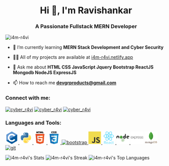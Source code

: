 <h1 align="center">Hi 👋, I'm Ravishankar</h1>
<h3 align="center">A Passionate Fullstack MERN Developer</h3>

<p align="left"> <img src="https://komarev.com/ghpvc/?username=i4m-r4vi&label=Profile%20views&color=0e75b6&style=flat" alt="i4m-r4vi" /> </p>

- 🌱 I’m currently learning **MERN Stack Development and Cyber Security**

- 👨‍💻 All of my projects are available at [i4m-r4vi.netlify.app](i4m-r4vi.netlify.app)

- 💬 Ask me about **HTML CSS JavaScript Jquery Bootstrap ReactJS Mongodb NodeJS ExpressJS**

- 📫 How to reach me **devgrproducts@gmail.com**

<h3 align="left">Connect with me:</h3>
<p align="left">
<a href="https://twitter.com/cyber_r4vi" target="blank"><img align="center" src="https://raw.githubusercontent.com/rahuldkjain/github-profile-readme-generator/master/src/images/icons/Social/twitter.svg" alt="cyber_r4vi" height="30" width="40" /></a>
<a href="https://instagram.com/cyber_r4vi" target="blank"><img align="center" src="https://raw.githubusercontent.com/rahuldkjain/github-profile-readme-generator/master/src/images/icons/Social/instagram.svg" alt="cyber_r4vi" height="30" width="40" /></a>
<a href="https://medium.com/cyber_r4vi" target="blank"><img align="center" src="https://raw.githubusercontent.com/rahuldkjain/github-profile-readme-generator/master/src/images/icons/Social/medium.svg" alt="cyber_r4vi" height="30" width="40" /></a>
</p>

<h3 align="left">Languages and Tools:</h3>
<p align="left"> 
<a href="https://www.cprogramming.com/" target="_blank" rel="noreferrer"> <img src="https://raw.githubusercontent.com/devicons/devicon/master/icons/c/c-original.svg" alt="c" width="40" height="40"/> </a>
<a href="https://www.python.org" target="_blank" rel="noreferrer"> <img src="https://raw.githubusercontent.com/devicons/devicon/master/icons/python/python-original.svg" alt="python" width="40" height="40"/> </a>
<a href="https://www.w3.org/html/" target="_blank" rel="noreferrer"> <img src="https://raw.githubusercontent.com/devicons/devicon/master/icons/html5/html5-original-wordmark.svg" alt="html5" width="40" height="40"/> </a> 
<a href="https://www.w3schools.com/css/" target="_blank" rel="noreferrer"> <img src="https://raw.githubusercontent.com/devicons/devicon/master/icons/css3/css3-original-wordmark.svg" alt="css3" width="40" height="40"/> </a>
<a href="https://getbootstrap.com" target="_blank" rel="noreferrer"> <img src="https://img.icons8.com/?size=100&id=g9mmSxx3SwAI&format=png&color=000000" alt="bootstrap" width="40" height="40"/> </a>
<a href="https://developer.mozilla.org/en-US/docs/Web/JavaScript" target="_blank" rel="noreferrer"> <img src="https://raw.githubusercontent.com/devicons/devicon/master/icons/javascript/javascript-original.svg" alt="javascript" width="40" height="40"/> </a>
<a href="https://reactjs.org/" target="_blank" rel="noreferrer"> <img src="https://raw.githubusercontent.com/devicons/devicon/master/icons/react/react-original-wordmark.svg" alt="react" width="40" height="40"/> </a>
<a href="https://nodejs.org" target="_blank" rel="noreferrer"> <img src="https://raw.githubusercontent.com/devicons/devicon/master/icons/nodejs/nodejs-original-wordmark.svg" alt="nodejs" width="40" height="40" style="background-color:white"/> </a>
<a href="https://expressjs.com" target="_blank" rel="noreferrer"> <img src="https://raw.githubusercontent.com/devicons/devicon/master/icons/express/express-original-wordmark.svg" alt="express" width="40" height="40" style="background-color:white"/></a>
<a href="https://www.mongodb.com/" target="_blank" rel="noreferrer"> <img src="https://raw.githubusercontent.com/devicons/devicon/master/icons/mongodb/mongodb-original-wordmark.svg" alt="mongodb" width="40" height="40" style="background-color:white"/> </a>   
<a href="https://git-scm.com/" target="_blank" rel="noreferrer"> <img src="https://www.vectorlogo.zone/logos/git-scm/git-scm-icon.svg" alt="git" width="40" height="40"/></a></p>

![i4m-r4vi's Stats](https://github-readme-stats.vercel.app/api?username=i4m-r4vi&theme=dracula&show_icons=true&hide_border=true&count_private=true)
![i4m-r4vi's Streak](https://github-readme-streak-stats.herokuapp.com/?user=i4m-r4vi&theme=dracula&hide_border=true)
![i4m-r4vi's Top Languages](https://github-readme-stats.vercel.app/api/top-langs/?username=i4m-r4vi&theme=dracula&show_icons=true&hide_border=true&layout=compact)
